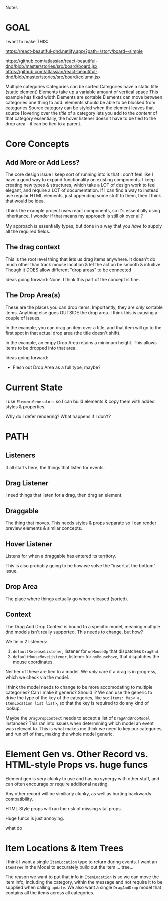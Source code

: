 Notes

# GOAL

I want to make THIS:

https://react-beautiful-dnd.netlify.app/?path=/story/board--simple

https://github.com/atlassian/react-beautiful-dnd/blob/master/stories/src/board/board.jsx
https://github.com/atlassian/react-beautiful-dnd/blob/master/stories/src/board/column.jsx


Multiple categories
Categories can be sorted
Categories have a static title (static element)
Elements take up a variable amount of vertical space
  This example has fixed width
Elements are sortable
Elements can move between categories
  one thing to add: elements should be able to be blocked from categories
Source category can be styled when the element leaves that source
Hovering over the _title_ of a category lets you add to the _content_ of that category
  essentially, the hover listener doesn't have to be tied to the drop area - it can be tied to a parent.

# Core Concepts

## Add More or Add Less?

The core design issue I keep sort of running into is that I don't feel like I have a good way to expand functionality on existing components. I keep creating new types & structures, which take a LOT of design work to feel elegant, and require a LOT of documentation. If I can find a way to instead use regular HTML elements, just appending some stuff to them, then I think that would be idea.

I think the example project uses react components, so it's essentially using inheritance. I wonder if that means my approach is still ok over all?

My approach is essentially types, but done in a way that you _have_ to supply all the required fields.

## The drag context
  This is the root level thing that lets us drag items anywhere. It doesn't do much other than track mouse location & let the action be smooth & intuitive. Though it DOES allow different "drop areas" to be connected

  Ideas going forward:
  None. I think this part of the concept is fine.

## The Drop Area(s)
  These are the places you can drop items. Importantly, they are _only_ sortable items. Anything else goes OUTSIDE the drop area. I think this is causing a couple of issues.

  In the example, you can drag an item over a title, and that item will go to the first spot in that actual drop area (the title doesn't shift).
  
  In the example, an empy Drop Area retains a minimum height. This allows items to be dropped into that area.

  Ideas going forward:
  * Flesh out Drop Area as a full type, maybe?

# Current State

I use `ElementGenerators` so I can build elements & copy them with added styles & properties.

Why do I defer rendering? What happens if I don't?

# PATH

## Listeners

It all starts here, the things that listen for events.

## Drag Listener

I need things that listen for a drag, then drag an element.

## Draggable

The thing that moves. This needs styles & props separate so I can render preview elements & similar concepts.

## Hover Listener

Listens for when a draggable has entered its territory.

This is also probably going to be how we solve the "insert at the bottom" issue.

## Drop Area

The place where things actually go when released (sorted).

## Context

The Drag And Drop Context is bound to a specific model, meaning multiple dnd models isn't really supported. This needs to change, but how?

We tie in 2 listeners: 
1. `defaultReleaseListener`, listener for `onMouseUp` that dispatches `DragEnd`
2. `defaultMouseMoveListener`, listener for `onMouseMove`, that dispatches the mouse coordinates.

Neither of these are tied to a model. We _only_ care if a drag is in progress, which we check via the model.

I think the model needs to change to be more accomodating to multiple categories? Can I make it generic? Should I? We can use the generic to drive the type of the key of the categories, like so: `Items: Map<'a, ItemLocation list list>`, so that the key is required to do any kind of lookup.

Maybe the `DragDropContext` needs to accept a list of `DragAndDropModel` instances? This ran into issues when determining which model an event was relevant to. This is what makes me think we need to key our categories, and run off of that, making the whole model generic.

# Element Gen vs. Other Record vs. HTML-style Props vs. huge funcs

Element gen is very clunky to use and has no synergy with other stuff, and can often encourage or require  additional nesting.

Any other record will be similiarly clunky, as well as hurting backwards compatibility.

HTML Style props will run the risk of missing vital props.

Huge funcs is just annoying.

what do

# Item Locations & Item Trees

I think I want a single `ItemLocation` type to return during events. I want an `ItemTree` in the Model to accurately build out the item ... tree...

The reason we want to put that info in `ItemLocation` is so we can move the item info, including the category, within the message and not require it to be supplied when calling `update`. We also want a single `DragAndDrop` model that contains all the items across all categories.